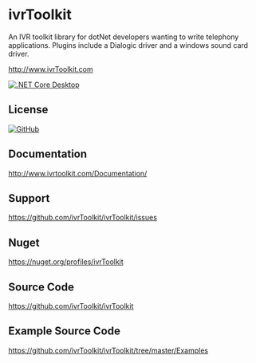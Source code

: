 ivrToolkit
==========

An IVR toolkit library for dotNet developers wanting to write telephony applications. Plugins include a Dialogic driver and a windows sound card driver.

http://www.ivrToolkit.com

[![.NET Core Desktop](https://github.com/ivrToolkit/ivrToolkit/actions/workflows/dotnet-desktop.yml/badge.svg)](https://github.com/ivrToolkit/ivrToolkit/actions/workflows/dotnet-desktop.yml)

License
-------
[![GitHub](https://img.shields.io/badge/license-Apache--2.0-blue)](https://www.apache.org/licenses/LICENSE-2.0.txt)

Documentation
-------------
http://www.ivrtoolkit.com/Documentation/

Support 
-------
https://github.com/ivrToolkit/ivrToolkit/issues

Nuget
-----

https://nuget.org/profiles/ivrToolkit

Source Code
-----------
https://github.com/ivrToolkit/ivrToolkit

Example Source Code
-------------------
https://github.com/ivrToolkit/ivrToolkit/tree/master/Examples
